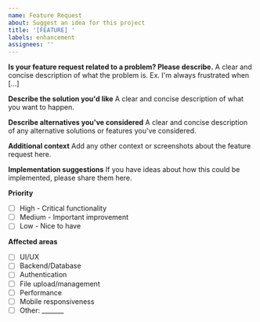 ```yaml
---
name: Feature Request
about: Suggest an idea for this project
title: '[FEATURE] '
labels: enhancement
assignees: ''
---
```


**Is your feature request related to a problem? Please describe.**
A clear and concise description of what the problem is. Ex. I'm always frustrated when [...]

**Describe the solution you'd like**
A clear and concise description of what you want to happen.

**Describe alternatives you've considered**
A clear and concise description of any alternative solutions or features you've considered.

**Additional context**
Add any other context or screenshots about the feature request here.

**Implementation suggestions**
If you have ideas about how this could be implemented, please share them here.

**Priority**
- [ ] High - Critical functionality
- [ ] Medium - Important improvement
- [ ] Low - Nice to have

**Affected areas**
- [ ] UI/UX
- [ ] Backend/Database
- [ ] Authentication
- [ ] File upload/management
- [ ] Performance
- [ ] Mobile responsiveness
- [ ] Other: _______
